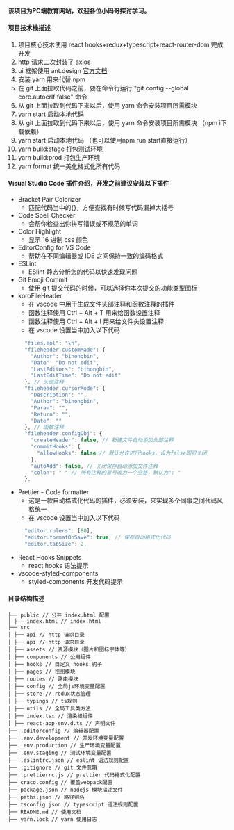 #### 该项目为PC端教育网站，欢迎各位小码哥探讨学习。

#### 项目技术栈描述

1. 项目核心技术使用 react hooks+redux+typescript+react-router-dom 完成开发
2. http 请求二次封装了 axios
3. ui 框架使用 ant.design [官方文档](https://ant.design/index-cn)
4. 安装 yarn 用来代替 npm
5. 在 git 上面拉取代码之前，要在命令行运行 "git config --global core.autocrlf false" 命令
6. 从 git 上面拉取到代码下来以后，使用 yarn 命令安装项目所需模块
7. yarn start 启动本地代码
6. 从 git 上面拉取到代码下来以后，使用 yarn 命令安装项目所需模块 （npm i下载依赖）
7. yarn start 启动本地代码 （也可以使用npm run start直接运行）
8. yarn build:stage 打包测试环境
9. yarn build:prod 打包生产环境
10. yarn format 统一美化格式化所有代码

#### Visual Studio Code 插件介绍，开发之前建议安装以下插件

- Bracket Pair Colorizer
  - 匹配代码当中的{}，方便查找有时候写代码漏掉大括号
- Code Spell Checker
  - 会帮你检查出你拼写错误或不规范的单词
- Color Highlight
  - 显示 16 进制 css 颜色
- EditorConfig for VS Code
  - 帮助在不同编辑器或 IDE 之间保持一致的编码格式
- ESLint
  - ESlint 静态分析您的代码以快速发现问题
- Git Emoji Commit
  - 使用 git 提交代码的时候，可以选择你本次提交的功能类型图标
- koroFileHeader
  - 在 vscode 中用于生成文件头部注释和函数注释的插件
  - 函数注释使用 Ctrl + Alt + T 用来给函数设置注释
  - 函数注释使用 Ctrl + Alt + I 用来给文件头设置注释
  - 在 vscode 设置当中加入以下代码
  ```js
    "files.eol": "\n",
    "fileheader.customMade": {
      "Author": "bihongbin",
      "Date": "Do not edit",
      "LastEditors": "bihongbin",
      "LastEditTime": "Do not edit"
    }, // 头部注释
    "fileheader.cursorMode": {
      "Description": "",
      "Author": "bihongbin",
      "Param": "",
      "Return": "",
      "Date": ""
    }, // 函数注释
    "fileheader.configObj": {
      "createHeader": false, // 新建文件自动添加头部注释
      "commitHooks": {
        "allowHooks": false // 默认允许进行hooks，设为false即可关闭
      },
      "autoAdd": false, // 关闭保存自动添加文件注释
      "colon": " " // 所有注释的冒号改为一个空格，默认为": "
    },
  ```
- Prettier - Code formatter
  - 这是一款自动格式化代码的插件，必须安装，来实现多个同事之间代码风格统一
  - 在 vscode 设置当中加入以下代码
  ```js
    "editor.rulers": [80],
    "editor.formatOnSave": true, // 保存自动格式化代码
    "editor.tabSize": 2,
  ```
- React Hooks Snippets
  - react hooks 语法提示
- vscode-styled-components
  - styled-components 开发代码提示

#### 目录结构描述

```
├── public // 公共 index.html 配置
│ ├── index.html // index.html
├── src
│ ├── api // http 请求目录
│ ├── api // http 请求目录
│ ├── assets // 资源模块（图片和图标字体等）
│ ├── components // 公用组件
│ ├── hooks // 自定义 hooks 钩子
│ ├── pages // 视图模块
│ ├── routes // 路由模块
│ ├── config // 全局js环境变量配置
│ ├── store // redux状态管理
│ ├── typings // ts规则
│ ├── utils // 全局工具类方法
│ ├── index.tsx // 渲染根组件
│ ├── react-app-env.d.ts // 声明文件
├── .editorconfig // 编辑器配置
├── .env.development // 开发环境变量配置
├── .env.production // 生产环境变量配置
├── .env.staging // 测试环境变量配置
├── .eslintrc.json // eslint 语法规则配置
├── .gitignore // git 文件忽略
├── .prettierrc.js // prettier 代码格式化配置
├── craco.config // 覆盖webpack配置
├── package.json // nodejs 模块描述文件
├── paths.json // 路径别名
├── tsconfig.json // typescript 语法规则配置
├── README.md // 使用文档
├── yarn.lock // yarn 使用日志
```
